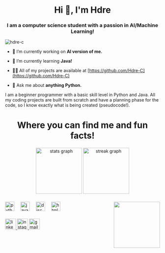 <h1 align="center">Hi 👋, I'm Hdre</h1>
<h3 align="center">I am a computer science student with a passion in AI/Machine Learning!</h3>

<p align="left"> <img src="https://komarev.com/ghpvc/?username=hdre-c&label=Profile%20views&color=0e75b6&style=flat" alt="hdre-c" /> </p>

- 🔭 I’m currently working on **AI version of me.**

- 🌱 I’m currently learning **Java!**

- 👨‍💻 All of my projects are available at [https://github.com/Hdre-C](https://github.com/Hdre-C)

- 💬 Ask me about **anything Python.**


I am a beginner programmer with a basic skill level in Python and Java. All my coding projects are built from scratch and have a planning phase for the code, so I know exactly what is being created (pseudocode!).


<h1 align="center">Where you can find me and fun facts!</h1>

###

<div align="center">
  <img src="https://github-readme-stats.vercel.app/api?username=Hdre-C&hide_title=false&hide_rank=false&show_icons=true&include_all_commits=true&count_private=true&disable_animations=false&theme=react&locale=en&hide_border=false" height="150" alt="stats graph"  />
  <img src="https://streak-stats.demolab.com?user=Hdre-C&locale=en&mode=daily&theme=react&hide_border=false&border_radius=5" height="150" alt="streak graph"  />
</div>

###

<img align="right" height="150" src="https://i.giphy.com/media/v1.Y2lkPTc5MGI3NjExczM1MHR6aW4wbHBvMWNpOW1rcnBzdnZoc29ldTN5ZnIzbTZkZDlobSZlcD12MV9pbnRlcm5hbF9naWZfYnlfaWQmY3Q9Zw/cL4pqu8GGRIihabgSM/giphy.gif"  />

###

<div align="left">
  <img src="https://cdn.jsdelivr.net/gh/devicons/devicon/icons/python/python-original.svg" height="30" alt="python logo"  />
  <img width="12" />
  <img src="https://cdn.jsdelivr.net/gh/devicons/devicon/icons/java/java-original.svg" height="30" alt="java logo"  />
  <img width="12" />
  <img src="https://cdn.jsdelivr.net/gh/devicons/devicon/icons/discordjs/discordjs-original.svg" height="30" alt="discordjs logo"  />
  <img width="12" />
  <img src="https://cdn.jsdelivr.net/gh/devicons/devicon/icons/html5/html5-original.svg" height="30" alt="html5 logo"  />
</div>

###

<div align="left">
  <a href = "https://www.linkedin.com/in/hder-ch-32b49a213/">
    <img src="https://img.shields.io/static/v1?message=LinkedIn&logo=linkedin&label=&color=0077B5&logoColor=white&labelColor=&style=for-the-badge" height="35" alt="linkedin logo"  />

  <a href = "https://www.instagram.com/hdre_c/">
    <img src="https://img.shields.io/static/v1?message=Instagram&logo=instagram&label=&color=E4405F&logoColor=white&labelColor=&style=for-the-badge" height="35" alt="instagram logo"  />
  
  <a href= "mailto:hai5656@outlook.com">
    <img src="https://img.shields.io/static/v1?message=Gmail&logo=gmail&label=&color=D14836&logoColor=white&labelColor=&style=for-the-badge" height="35" alt="gmail logo"  />
</div>

###
